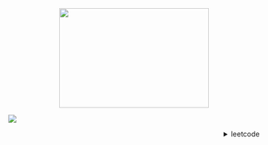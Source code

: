 <div align="center">
  <img src="https://media.giphy.com/media/v1.Y2lkPTc5MGI3NjExcDhmZ2FuY2xkOG9jcW5iaTd5OGl2dG5keGZ2YzJ0aWh3dTZqMG45NiZlcD12MV9pbnRlcm5hbF9naWZfYnlfaWQmY3Q9Zw/qQ2DpRVnfldlRnJs4y/giphy.gif" width="300" height="200"/>
</div>

![](https://komarev.com/ghpvc/?username=F-1X&color=green)

<details align="right">
<summary>leetcode</summary>
 
![LeetCode Stats](https://leetcode.card.workers.dev/samgleb4i?theme=default&font=baloo&extension=null)
 
</details>
